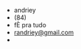 
- andriey
- (84)
- fÈ pra tudo
- randriey@gmail.com
- 

<!---
andriey19/andriey19 is a ✨ special ✨ repository because its `README.md` (this file) appears on your GitHub profile.
You can click the Preview link to take a look at your changes.
--->
